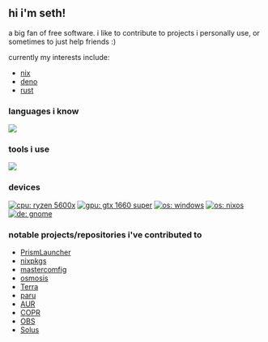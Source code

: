 ## hi i'm seth!

a big fan of free software. i like to contribute to projects i personally use, or sometimes to just help friends :)

currently my interests include:

- [nix](https://nixos.org)
- [deno](https://deno.land)
- [rust](https://www.rust-lang.org/)

### languages i know

<a href="https://github.com/tandpfun/skill-icons">
    <img src="https://skillicons.dev/icons?i=bash,c,cpp,css,html,java,js,lua,nim,powershell,py,rust,sass,ts">
</a>

### tools i use

<a href="https://github.com/tandpfun/skill-icons">
    <img src="https://skillicons.dev/icons?i=cloudflare,deno,discord,docker,fastapi,flask,git,github,githubactions,linux,md,mastodon,neovim,nginx,nodejs,sass,stackoverflow,tailwind,vscode,workers">
</a>

### devices

[![cpu: ryzen 5600x](https://img.shields.io/badge/Ryzen%205600x-ed1c24?logo=amd&style=for-the-badge&logoColor=white)](https://amd.com)
[![gpu: gtx 1660 super](https://img.shields.io/badge/GTX%201660%20Super-76b900?logo=nvidia&style=for-the-badge&logoColor=white)](https://nvidia.com)
[![os: windows](https://img.shields.io/badge/windows-black?logo=windows&style=for-the-badge)](https://microsoft.com)
[![os: nixos](https://img.shields.io/badge/NixOS-5277C3?logo=nixos&style=for-the-badge&logoColor=7EBAE4)](https://nixos.org)
[![de: gnome](https://img.shields.io/badge/gnome-1c71d8?logo=gnome&style=for-the-badge&logoColor=f6f5f4)](https://gnome.org)

### notable projects/repositories i've contributed to

- [PrismLauncher](https://github.com/PrismLauncher)
- [nixpkgs](https://github.com/NixOS/nixpkgs)
- [mastercomfig](https://mastercomfig.com)
- [osmosis](https://github.com/ryanccn/osmosis)
- [Terra](https://terra.fyralabs.com/)
- [paru](https://github.com/Morganamilo/paru)
- [AUR](https://aur.archlinux.org)
- [COPR](https://copr.fedorainfracloud.org)
- [OBS](https://build.opensuse.org)
- [Solus](https://getsol.us)
